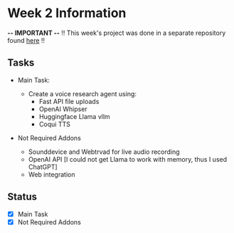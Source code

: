 # Week 2 Information

**-- IMPORTANT --**
‼️ This week's project was done in a separate repository found [here](https://github.com/Duncanyu/voice-research-agent) ‼️

## Tasks
- Main Task:
    - Create a voice research agent using:
        - Fast API file uploads
        - OpenAI Whipser
        - Huggingface Llama vllm
        - Coqui TTS

- Not Required Addons
    - Sounddevice and Webtrvad for live audio recording
    - OpenAI API [I could not get Llama to work with memory, thus I used ChatGPT]
    - Web integration

## Status
- [x] Main Task
- [x] Not Required Addons